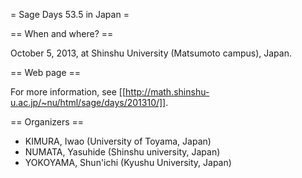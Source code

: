 = Sage Days 53.5 in Japan =

== When and where? ==

October 5, 2013, at Shinshu University (Matsumoto campus), Japan.

== Web page ==

For more information, see
[[http://math.shinshu-u.ac.jp/~nu/html/sage/days/201310/]].

== Organizers ==

  * KIMURA, Iwao (University of Toyama, Japan)
  * NUMATA, Yasuhide (Shinshu university, Japan)
  * YOKOYAMA, Shun'ichi (Kyushu University, Japan)
